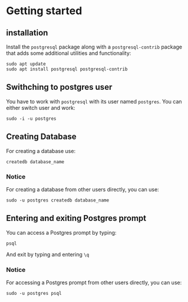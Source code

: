 # Getting started
## installation
Install the `postgresql` package along with a `postgresql-contrib` package that adds some additional utilities and functionality:

    sudo apt update
    sudo apt install postgresql postgresql-contrib

## Swithching to postgres user
You have to work with `postgresql` with its user named `postgres`. You can either switch user and work:

    sudo -i -u postgres
## Creating Database
For creating a database use:


    createdb database_name

### Notice
For creating a database from other users directly, you can use:

    sudo -u postgres createdb database_name
	
## Entering and exiting Postgres prompt
You can access a Postgres prompt by typing:

    psql
And exit by typing and entering `\q`
### Notice
For accessing a Postgres prompt from other users directly, you can use:

    sudo -u postgres psql



